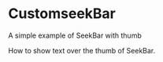 CustomseekBar
=============

A simple example of SeekBar with thumb

How to show text over the thumb of SeekBar.




